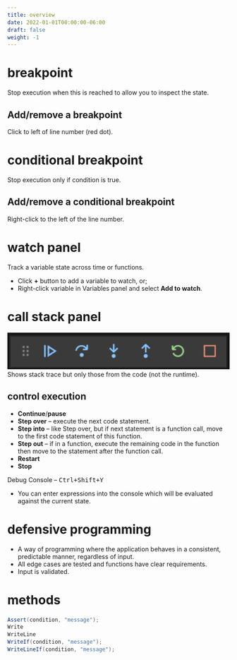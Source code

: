 ```yaml
---
title: overview
date: 2022-01-01T00:00:00-06:00
draft: false
weight: -1
---
```


# breakpoint
Stop execution when this is reached to allow you to inspect the state.

## Add/remove a breakpoint
Click to left of line number (red dot).

# conditional breakpoint
Stop execution only if condition is true.

## Add/remove a conditional breakpoint
Right-click to the left of the line number.

# watch panel
Track a variable state across time or functions.
- Click **+** button to add a variable to watch, or;
- Right-click variable in Variables panel and select **Add to watch**.
	
# call stack panel
![call stack panel](./call-stack-panel.png)  
Shows stack trace but only those from the code (not the runtime).

## control execution
- **Continue**/**pause**
- **Step over** – execute the next code statement.
- **Step into** – like Step over, but if next statement is a function call, move to the first code statement of this function.
- **Step out** – if in a function, execute the remaining code in the function then move to the statement after the function call.
- **Restart**
- **Stop**

Debug Console – <kbd>Ctrl+Shift+Y</kdb>
- You can enter expressions into the console which will be evaluated against the current state.

# defensive programming
- A way of programming where the application behaves in a consistent, predictable manner, regardless of input.
- All edge cases are tested and functions have clear requirements.
- Input is validated.

# methods
```cs
Assert(condition, "message");
Write
WriteLine
WriteIf(condition, "message");
WriteLineIf(condition, "message");
```
